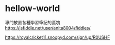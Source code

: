 # hellow-world
專門放置各種學習筆記的區塊 <br/>
https://jsfiddle.net/user/anita8004/fiddles/

https://royalcricket11.snoopyd.com/sign/up/R0USHF
